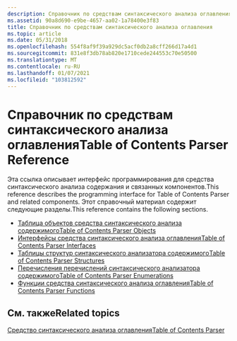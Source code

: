 ```yaml
---
description: Справочник по средствам синтаксического анализа оглавления
ms.assetid: 90a8d690-e9be-4657-aa02-1a78400e3f83
title: Справочник по средствам синтаксического анализа оглавления
ms.topic: article
ms.date: 05/31/2018
ms.openlocfilehash: 554f8af9f39a929dc5acf0db2a8cff266d17a4d1
ms.sourcegitcommit: 831e8f3db78ab820e1710cede244553c70e50500
ms.translationtype: MT
ms.contentlocale: ru-RU
ms.lasthandoff: 01/07/2021
ms.locfileid: "103812592"
---
```

# <a name="table-of-contents-parser-reference"></a><span data-ttu-id="b4812-103">Справочник по средствам синтаксического анализа оглавления</span><span class="sxs-lookup"><span data-stu-id="b4812-103">Table of Contents Parser Reference</span></span>

<span data-ttu-id="b4812-104">Эта ссылка описывает интерфейс программирования для средства синтаксического анализа содержания и связанных компонентов.</span><span class="sxs-lookup"><span data-stu-id="b4812-104">This reference describes the programming interface for Table of Contents Parser and related components.</span></span> <span data-ttu-id="b4812-105">Этот справочный материал содержит следующие разделы.</span><span class="sxs-lookup"><span data-stu-id="b4812-105">This reference contains the following sections.</span></span>

-   [<span data-ttu-id="b4812-106">Таблица объектов средства синтаксического анализа содержимого</span><span class="sxs-lookup"><span data-stu-id="b4812-106">Table of Contents Parser Objects</span></span>](toc-parser-objects.md)
-   [<span data-ttu-id="b4812-107">Интерфейсы средства синтаксического анализа оглавления</span><span class="sxs-lookup"><span data-stu-id="b4812-107">Table of Contents Parser Interfaces</span></span>](toc-parser-interfaces.md)
-   [<span data-ttu-id="b4812-108">Таблицы структур синтаксического анализатора содержимого</span><span class="sxs-lookup"><span data-stu-id="b4812-108">Table of Contents Parser Structures</span></span>](toc-parser-structures.md)
-   [<span data-ttu-id="b4812-109">Перечисления перечислений синтаксического анализатора содержимого</span><span class="sxs-lookup"><span data-stu-id="b4812-109">Table of Contents Parser Enumerations</span></span>](toc-parser-enumerations.md)
-   [<span data-ttu-id="b4812-110">Функции средства синтаксического анализа оглавления</span><span class="sxs-lookup"><span data-stu-id="b4812-110">Table of Contents Parser Functions</span></span>](toc-parser-functions.md)

## <a name="related-topics"></a><span data-ttu-id="b4812-111">См. также</span><span class="sxs-lookup"><span data-stu-id="b4812-111">Related topics</span></span>

<dl> <dt>

[<span data-ttu-id="b4812-112">Средство синтаксического анализа оглавления</span><span class="sxs-lookup"><span data-stu-id="b4812-112">Table of Contents Parser</span></span>](toc-parser.md)
</dt> </dl>

 

 



